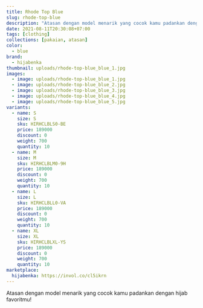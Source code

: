 ```yaml
---
title: Rhode Top Blue
slug: rhode-top-blue
description: "Atasan dengan model menarik yang cocok kamu padankan dengan hijab favoritmu!"
date: 2021-08-11T20:30:08+07:00
tags: [clothing]
collections: [pakaian, atasan]
color:
  - blue
brand:
  - hijabenka
thumbnail: uploads/rhode-top-blue_blue_1.jpg
images:
  - image: uploads/rhode-top-blue_blue_1.jpg
  - image: uploads/rhode-top-blue_blue_2.jpg
  - image: uploads/rhode-top-blue_blue_3.jpg
  - image: uploads/rhode-top-blue_blue_4.jpg
  - image: uploads/rhode-top-blue_blue_5.jpg
variants:
  - name: S
    size: S
    sku: HIRHCLBLS0-BE
    price: 189000
    discount: 0
    weight: 700
    quantity: 10
  - name: M
    size: M
    sku: HIRHCLBLM0-9H
    price: 189000
    discount: 0
    weight: 700
    quantity: 10
  - name: L
    size: L
    sku: HIRHCLBLL0-VA
    price: 189000
    discount: 0
    weight: 700
    quantity: 10
  - name: XL
    size: XL
    sku: HIRHCLBLXL-YS
    price: 189000
    discount: 0
    weight: 700
    quantity: 10
marketplace:
  hijabenka: https://invol.co/cl5ikrn
---
```


Atasan dengan model menarik yang cocok kamu padankan dengan hijab favoritmu!
